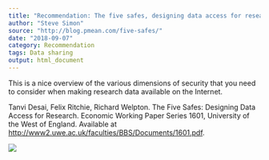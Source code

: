 ```yaml
---
title: "Recommendation: The five safes, designing data access for research"
author: "Steve Simon"
source: "http://blog.pmean.com/five-safes/"
date: "2018-09-07"
category: Recommendation
tags: Data sharing
output: html_document
---
```


This is a nice overview of the various dimensions of security that you
need to consider when making research data available on the
Internet.

<!---More--->

Tanvi Desai, Felix Ritchie, Richard Welpton. The Five Safes: Designing
Data Access for Research. Economic Working Paper Series 1601, University
of the West of England. Available at
<http://www2.uwe.ac.uk/faculties/BBS/Documents/1601.pdf>.

![](http://www.pmean.com/images/images/18/five-safes01.png)





